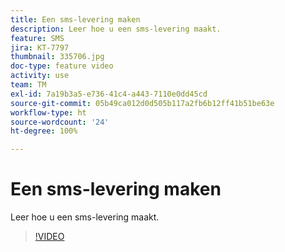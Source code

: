 ```yaml
---
title: Een sms-levering maken
description: Leer hoe u een sms-levering maakt.
feature: SMS
jira: KT-7797
thumbnail: 335706.jpg
doc-type: feature video
activity: use
team: TM
exl-id: 7a19b3a5-e736-41c4-a443-7110e0dd45cd
source-git-commit: 05b49ca012d0d505b117a2fb6b12ff41b51be63e
workflow-type: ht
source-wordcount: '24'
ht-degree: 100%

---
```


# Een sms-levering maken

Leer hoe u een sms-levering maakt.

>[!VIDEO](https://video.tv.adobe.com/v/335706)
